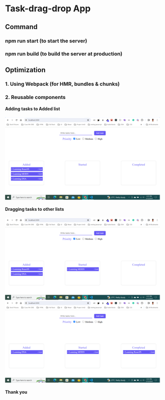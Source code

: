 # Task-drag-drop App

## Command
### npm run start (to start the server)
### npm run build (to build the server at production)

## Optimization
### 1. Using Webpack (for HMR, bundles & chunks)
### 2. Reusable components

#### Adding tasks to Added list
<img src="public/images/addingtask.png" alt="Task"/>

#### Dragging tasks to other lists
<img src="public/images/dragging.png" alt="Task"/>
<img src="public/images/dragging1.png" alt="Task"/>

#### Thank you
